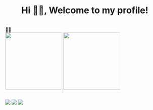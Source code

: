 ## <h1 align="center">Hi 👋🏽, Welcome to my profile!</h1>
<br>
👋🏽

 <div>
  <a href="https://github.com/LuisHengs">
  <img height="180em" src="https://github-readme-stats.vercel.app/api?username=LuisHengs&show_icons=true&theme=onedark&include_all_commits=true&count_private=true"/>
  <img height="180em" src="https://github-readme-stats.vercel.app/api/top-langs/?username=LuisHengs&layout=compact&langs_count=7&theme=onedark"/>
</div>
  
##
  
  <div>
    <a href="https://www.instagram.com/luis13hgs/" target="_blank"><img src="https://img.shields.io/badge/-Instagram-%23E4405F?style=for-the-badge&logo=instagram&logoColor=white" target="_blank"></a>
  <a href = "mailto:luis.hengs@gmail.com"><img src="https://img.shields.io/badge/Gmail-D14836?style=for-the-badge&logo=gmail&logoColor=white" target="_blank"></a>
  <a href="#" target="_blank"><img src="https://img.shields.io/badge/-LinkedIn-%230077B5?style=for-the-badge&logo=linkedin&logoColor=white" target="_blank"></a>
  </div>






